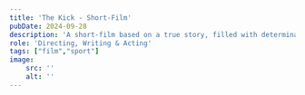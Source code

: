 ```yaml
---
title: 'The Kick - Short-Film'
pubDate: 2024-09-28
description: 'A short-film based on a true story, filled with determination, excitement and skill. The film tells the story of a young boy who has been injured for a long time and is finally returning to one of the things he loves most. The story is relatable by every athlete who has been through an injury.'
role: 'Directing, Writing & Acting'
tags: ["film","sport"]
image:
    src: ''
    alt: ''
---
```

